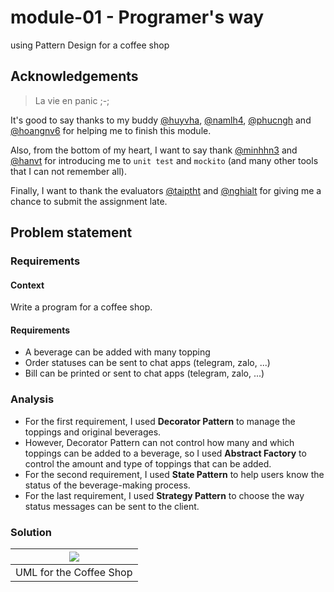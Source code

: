 
# module-01 - Programer's way
using Pattern Design for a coffee shop

## Acknowledgements

> La vie en panic ;-;

It's good to say thanks to my buddy [@huyvha](huyvha@vng.com.vn), [@namlh4](namlh4@vng.com.vn), [@phucngh](phucnnh@vng.com.vn) and [@hoangnv6](hoangnv6@vng.com.vn) for helping me to finish this module.

Also, from the bottom of my heart, I want to say thank [@minhhn3](minhhn3@vng.com.vn) and [@hanvt](hanvt@vng.com.vn) for introducing me to `unit test` and `mockito` (and many other tools that I can not remember all).

Finally, I want to thank the evaluators [@taiptht](taiptht@vng.com.vn) and [@nghialt](nghialt@vng.com.vn) for giving me a chance to submit the assignment late.

## Problem statement

### Requirements

#### Context

Write a program for a coffee shop.

#### Requirements

- A beverage can be added with many topping
- Order statuses can be sent to chat apps (telegram, zalo, ...)
- Bill can be printed or sent to chat apps (telegram, zalo, ...)

### Analysis

- For the first requirement, I used **Decorator Pattern** to manage the toppings and original beverages.
- However, Decorator Pattern can not control how many and which toppings can be added to a beverage, so I used **Abstract Factory** to control the amount and type of toppings that can be added.
- For the second requirement, I used **State Pattern** to help users know the status of the beverage-making process.
- For the last requirement, I used **Strategy Pattern** to choose the way status messages can be sent to the client.

### Solution

| ![](https://i.imgur.com/to6pqn1.png) |
|:---:|
| UML for the Coffee Shop |